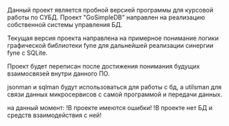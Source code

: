Данный проект является пробной версией программы для курсовой работы по СУБД.
Проект "GoSimpleDB" направлен на реализацию собственной системы управления БД.

Текущая версия проекта направлена на примерное понимание логики графической библиотеки fyne
для дальнейшей реализации синергии fyne с SQLite.

Проект будет переписан после достижения понимания будущих взаимосвязей внутри данного ПО.

jsonman и sqlman будут использоваться для работы с бд, а utilsman для связи данных микросервисов с самой программой и передачи данных.

на данный момент:
!В проекте имеются ошибки!
!В проекте нет БД и средств взаимодействия с ней!